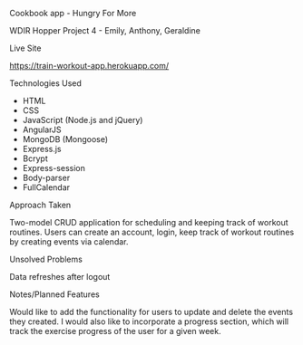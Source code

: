 Cookbook app - Hungry For More

WDIR Hopper Project 4 - Emily, Anthony, Geraldine

Live Site

https://train-workout-app.herokuapp.com/

Technologies Used

- HTML
- CSS
- JavaScript (Node.js and jQuery)
- AngularJS
- MongoDB (Mongoose)
- Express.js
- Bcrypt
- Express-session
- Body-parser
- FullCalendar

Approach Taken

Two-model CRUD application for scheduling and keeping track of workout routines. Users can create an account, login, keep track of workout routines by creating events via calendar.

Unsolved Problems

Data refreshes after logout

Notes/Planned Features

Would like to add the functionality for users to update and delete the events they created. I would also like to incorporate a progress section, which will track the exercise progress of the user for a given week.
